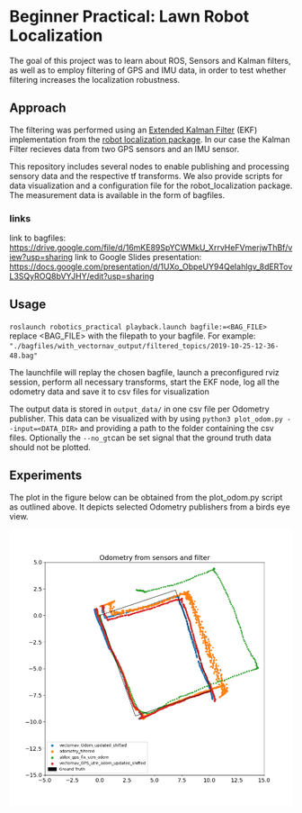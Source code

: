 # Beginner Practical: Lawn Robot Localization
The goal of this project was to learn about ROS, Sensors and Kalman filters, as well as to employ filtering of GPS and IMU data, in order to test whether filtering increases the localization robustness.

## Approach
The filtering was performed using an [Extended Kalman Filter](https://www.spiedigitallibrary.org/conference-proceedings-of-spie/3068/1/New-extension-of-the-Kalman-filter-to-nonlinear-systems/10.1117/12.280797.short?SSO=1) (EKF) implementation from the [robot localization package](http://docs.ros.org/en/noetic/api/robot_localization/html/index.html). In our case the Kalman Filter recieves data from two GPS sensors and an IMU sensor.

This repository includes several nodes to enable publishing and processing sensory data and the respective tf transforms. We also provide scripts for data visualization and a configuration file for the robot_localization package.
The measurement data is available in the form of bagfiles.


### links
link to bagfiles: https://drive.google.com/file/d/16mKE89SpYCWMkU_XrrvHeFVmerjwThBf/view?usp=sharing
link to Google Slides presentation: https://docs.google.com/presentation/d/1UXo_ObpeUY94QeIahlgv_8dERTovL3SQyROQ8bVYJHY/edit?usp=sharing



## Usage

``roslaunch robotics_practical playback.launch bagfile:=<BAG_FILE>``
replace <BAG_FILE> with the filepath to your bagfile. For example: ``"./bagfiles/with_vectornav_output/filtered_topics/2019-10-25-12-36-48.bag"``

The launchfile will replay the chosen bagfile, launch a preconfigured rviz session, perform all necessary transforms, start the EKF node, log all the odometry data and save it to csv files for visualization

The output data is stored in ``output_data/`` in one csv file per Odometry publisher. This data can be visualized with by using ``python3 plot_odom.py --input=<DATA_DIR>`` and providing a path to the folder containing the csv files. Optionally the ``--no_gt``can be set signal that the ground truth data should not be plotted.

## Experiments
The plot in the figure below can be obtained from the plot_odom.py script as outlined above. It depicts selected Odometry publishers from a birds eye view. 

![Experiment 1](images/experiment1.png)
